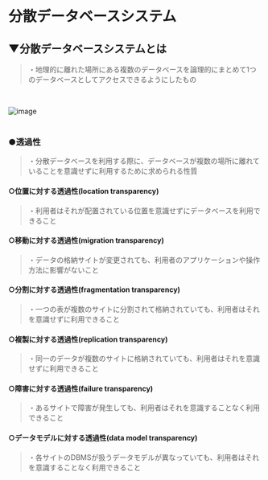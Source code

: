 # 分散データベースシステム

## ▼分散データベースシステムとは
>・地理的に離れた場所にある複数のデータベースを論理的にまとめて1つのデータベースとしてアクセスできるようにしたもの<br>
<br>

![image](https://user-images.githubusercontent.com/81621944/234592750-ef687a5d-54f0-422c-b010-c8ce226c8c0f.png)<br>
<br>

### ●透過性
>・分散データベースを利用する際に、データベースが複数の場所に離れていることを意識せずに利用するために求められる性質<br>

#### ○位置に対する透過性(location transparency)
>・利用者はそれが配置されている位置を意識せずにデータベースを利用できること<br>

#### ○移動に対する透過性(migration transparency)
>・データの格納サイトが変更されても、利用者のアプリケーションや操作方法に影響がないこと<br>

#### ○分割に対する透過性(fragmentation transparency)
>・一つの表が複数のサイトに分割されて格納されていても、利用者はそれを意識せずに利用できること<br>

#### ○複製に対する透過性(replication transparency)
>・同一のデータが複数のサイトに格納されていても、利用者はそれを意識せずに利用できること<br>

#### ○障害に対する透過性(failure transparency)
>・あるサイトで障害が発生しても、利用者はそれを意識することなく利用できること<br>

#### ○データモデルに対する透過性(data model transparency)
>・各サイトのDBMSが扱うデータモデルが異なっていても、利用者はそれを意識することなく利用できること<br>
<br>
